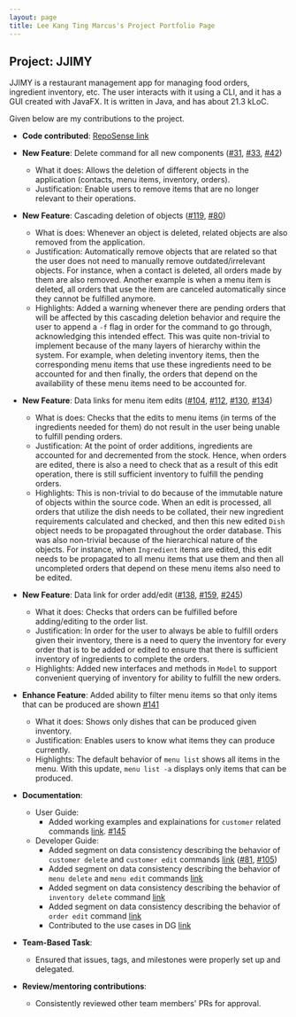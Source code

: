```yaml
---
layout: page
title: Lee Kang Ting Marcus's Project Portfolio Page
---
```


## Project: JJIMY

JJIMY is a restaurant management app for managing food orders, ingredient inventory, etc.
The user interacts with it using a CLI, and it has a GUI created with JavaFX.
It is written in Java, and has about 21.3 kLoC.

Given below are my contributions to the project.

* **Code contributed**: [RepoSense link](https://nus-cs2103-ay2021s2.github.io/tp-dashboard/?search=&sort=groupTitle&sortWithin=title&timeframe=commit&mergegroup=&groupSelect=groupByRepos&breakdown=true&checkedFileTypes=docs~functional-code~test-code~other&since=&tabOpen=true&tabType=authorship&tabAuthor=kangtinglee&tabRepo=AY2021S2-CS2103T-W15-3%2Ftp%5Bmaster%5D&authorshipIsMergeGroup=false&authorshipFileTypes=docs~functional-code~test-code~other&authorshipIsBinaryFileTypeChecked=false)

* **New Feature**: Delete command for all new components
  ([#31](https://github.com/AY2021S2-CS2103T-W15-3/tp/issues/31
  "#31"), [#33](https://github.com/AY2021S2-CS2103T-W15-3/tp/issues/33
  "#33"), [#42](https://github.com/AY2021S2-CS2103T-W15-3/tp/issues/42 "#42"))
    * What it does: Allows the deletion of different objects in the
      application (contacts, menu items, inventory, orders).
    * Justification: Enable users to remove items that are no longer
      relevant to their operations.

* **New Feature**: Cascading deletion of objects ([#119](https://github.com/AY2021S2-CS2103T-W15-3/tp/pull/119 "#119"), [#80](https://github.com/AY2021S2-CS2103T-W15-3/tp/issues/80 "#80"))
    * What is does: Whenever an object is deleted, related objects are
      also removed from the application.
    * Justification: Automatically remove objects that are related so
      that the user does not need to manually remove
      outdated/irrelevant objects. For instance, when a contact is
      deleted, all orders made by them are also removed. Another
      example is when a menu item is deleted, all orders that use the
      item are canceled automatically since they cannot be fulfilled
      anymore.
    * Highlights: Added a warning whenever there are pending orders
      that will be affected by this cascading deletion behavior and
      require the user to append a `-f` flag in order for the command
      to go through, acknowledging this intended effect. This was
      quite non-trivial to implement because of the many layers of
      hierarchy within the system. For example, when deleting
      inventory items, then the corresponding menu items that use
      these ingredients need to be accounted for and then finally, the
      orders that depend on the availability of these menu items need
      to be accounted for.

* **New Feature**: Data links for menu item edits ([#104](https://github.com/AY2021S2-CS2103T-W15-3/tp/pull/104 "#104"), [#112](https://github.com/AY2021S2-CS2103T-W15-3/tp/pull/122 "#112"), [#130](https://github.com/AY2021S2-CS2103T-W15-3/tp/issues/130 "#130"), [#134](https://github.com/AY2021S2-CS2103T-W15-3/tp/issues/134 "#134"))
    * What is does: Checks that the edits to menu items (in terms of
      the ingredients needed for them) do not result in the user being
      unable to fulfill pending orders.
    * Justification: At the point of order additions, ingredients are
      accounted for and decremented from the stock. Hence, when orders
      are edited, there is also a need to check that as a result of
      this edit operation, there is still sufficient inventory to fulfill
      the pending orders.
    * Highlights: This is non-trivial to do because of the immutable
      nature of objects within the source code. When an edit is
      processed, all orders that utilize the dish needs to be
      collated, their new ingredient requirements calculated and
      checked, and then this new edited `Dish` object needs to be
      propagated throughout the order database. This was also
      non-trivial because of the hierarchical nature of the
      objects. For instance, when `Ingredient` items are edited, this
      edit needs to be propagated to all menu items that use them and
      then all uncompleted orders that depend on these menu items also
      need to be edited.

* **New Feature**: Data link for order add/edit ([#138](https://github.com/AY2021S2-CS2103T-W15-3/tp/pull/138 "#138"), [#159](https://github.com/AY2021S2-CS2103T-W15-3/tp/issues/159 "#159"), [#245](https://github.com/AY2021S2-CS2103T-W15-3/tp/pull/245 "#245"))
    * What it does: Checks that orders can be fulfilled before
      adding/editing to the order list.
    * Justification: In order for the user to always be able to
      fulfill orders given their inventory, there is a need to query
      the inventory for every order that is to be added or edited to
      ensure that there is sufficient inventory of ingredients to
      complete the orders.
    * Highlights: Added new interfaces and methods in `Model` to
      support convenient querying of inventory for ability to fulfill
      the new orders.

* **Enhance Feature**: Added ability to filter menu items so that only items that can be produced are shown [#141](https://github.com/AY2021S2-CS2103T-W15-3/tp/pull/141 "#141")
    * What it does: Shows only dishes that can be produced given inventory.
    * Justification: Enables users to know what items they can produce
      currently.
    * Highlights: The default behavior of `menu list` shows all items
      in the menu. With this update, `menu list -a` displays only
      items that can be produced.

* **Documentation**:
    * User Guide:
        * Added working examples and explainations for `customer` related commands [link](https://ay2021s2-cs2103t-w15-3.github.io/tp/UserGuide.html#customer "link").
        [#145](https://github.com/AY2021S2-CS2103T-W15-3/tp/pull/145 "#145")
    * Developer Guide:
        * Added segment on data consistency describing the behavior of
          `customer delete` and `customer edit` commands [link](https://ay2021s2-cs2103t-w15-3.github.io/tp/DeveloperGuide.html#deletion-of-person-objects "link")
          ([#81](https://github.com/AY2021S2-CS2103T-W15-3/tp/pull/81
          "#81"),
          [#105](https://github.com/AY2021S2-CS2103T-W15-3/tp/pull/105/files
          "#105"))
        * Added segment on data consistency describing the behavior of
          `menu delete` and `menu edit` commands
          [link](https://ay2021s2-cs2103t-w15-3.github.io/tp/DeveloperGuide.html#deletion-of-dish-objects
          "link")
        * Added segment on data consistency describing the behavior of
          `inventory delete` command
          [link](https://ay2021s2-cs2103t-w15-3.github.io/tp/DeveloperGuide.html#deletion-of-ingredient-objects
          "link")
        * Added segment on data consistency describing the behavior of
          `order edit` command
          [link](https://ay2021s2-cs2103t-w15-3.github.io/tp/DeveloperGuide.html#editing-of-order-objects
          "link")
        * Contributed to the use cases in DG
          [link](https://ay2021s2-cs2103t-w15-3.github.io/tp/DeveloperGuide.html#use-cases
          "link")

* **Team-Based Task**:
    * Ensured that issues, tags, and milestones were properly set up
      and delegated.

* **Review/mentoring contributions**:
    * Consistently reviewed other team members' PRs for approval.
